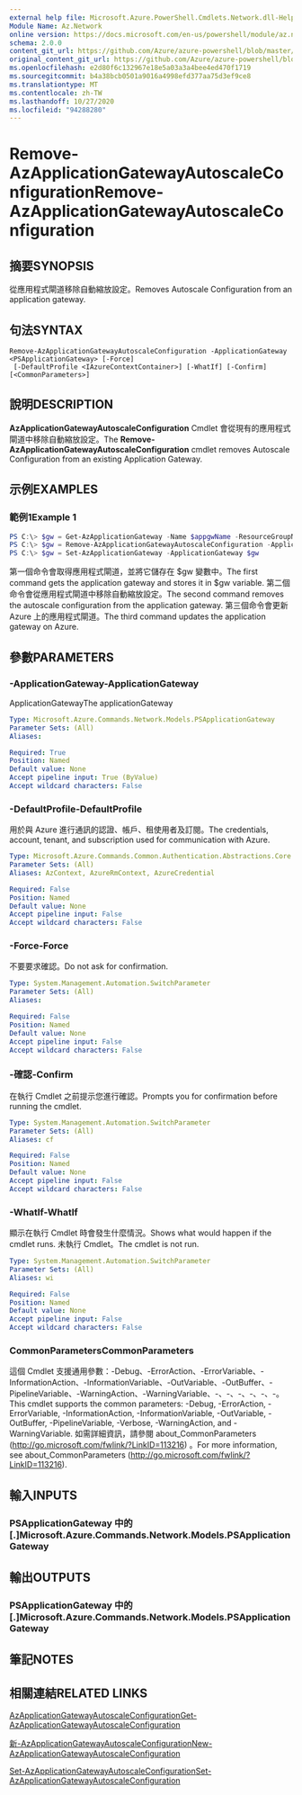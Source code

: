 ```yaml
---
external help file: Microsoft.Azure.PowerShell.Cmdlets.Network.dll-Help.xml
Module Name: Az.Network
online version: https://docs.microsoft.com/en-us/powershell/module/az.network/remove-azapplicationgatewayautoscaleconfiguration
schema: 2.0.0
content_git_url: https://github.com/Azure/azure-powershell/blob/master/src/Network/Network/help/Remove-AzApplicationGatewayAutoscaleConfiguration.md
original_content_git_url: https://github.com/Azure/azure-powershell/blob/master/src/Network/Network/help/Remove-AzApplicationGatewayAutoscaleConfiguration.md
ms.openlocfilehash: e2d80f6c132967e18e5a03a3a4bee4ed470f1719
ms.sourcegitcommit: b4a38bcb0501a9016a4998efd377aa75d3ef9ce8
ms.translationtype: MT
ms.contentlocale: zh-TW
ms.lasthandoff: 10/27/2020
ms.locfileid: "94288280"
---
```

# <span data-ttu-id="a3ff4-101">Remove-AzApplicationGatewayAutoscaleConfiguration</span><span class="sxs-lookup"><span data-stu-id="a3ff4-101">Remove-AzApplicationGatewayAutoscaleConfiguration</span></span>

## <span data-ttu-id="a3ff4-102">摘要</span><span class="sxs-lookup"><span data-stu-id="a3ff4-102">SYNOPSIS</span></span>
<span data-ttu-id="a3ff4-103">從應用程式閘道移除自動縮放設定。</span><span class="sxs-lookup"><span data-stu-id="a3ff4-103">Removes Autoscale Configuration from an application gateway.</span></span>

## <span data-ttu-id="a3ff4-104">句法</span><span class="sxs-lookup"><span data-stu-id="a3ff4-104">SYNTAX</span></span>

```
Remove-AzApplicationGatewayAutoscaleConfiguration -ApplicationGateway <PSApplicationGateway> [-Force]
 [-DefaultProfile <IAzureContextContainer>] [-WhatIf] [-Confirm] [<CommonParameters>]
```

## <span data-ttu-id="a3ff4-105">說明</span><span class="sxs-lookup"><span data-stu-id="a3ff4-105">DESCRIPTION</span></span>
<span data-ttu-id="a3ff4-106">**AzApplicationGatewayAutoscaleConfiguration** Cmdlet 會從現有的應用程式閘道中移除自動縮放設定。</span><span class="sxs-lookup"><span data-stu-id="a3ff4-106">The **Remove-AzApplicationGatewayAutoscaleConfiguration** cmdlet removes Autoscale Configuration from an existing Application Gateway.</span></span>

## <span data-ttu-id="a3ff4-107">示例</span><span class="sxs-lookup"><span data-stu-id="a3ff4-107">EXAMPLES</span></span>

### <span data-ttu-id="a3ff4-108">範例1</span><span class="sxs-lookup"><span data-stu-id="a3ff4-108">Example 1</span></span>
```powershell
PS C:\> $gw = Get-AzApplicationGateway -Name $appgwName -ResourceGroupName $resgpName
PS C:\> $gw = Remove-AzApplicationGatewayAutoscaleConfiguration -ApplicationGateway $gw
PS C:\> $gw = Set-AzApplicationGateway -ApplicationGateway $gw
```

<span data-ttu-id="a3ff4-109">第一個命令會取得應用程式閘道，並將它儲存在 $gw 變數中。</span><span class="sxs-lookup"><span data-stu-id="a3ff4-109">The first command gets the application gateway and stores it in $gw variable.</span></span>
<span data-ttu-id="a3ff4-110">第二個命令會從應用程式閘道中移除自動縮放設定。</span><span class="sxs-lookup"><span data-stu-id="a3ff4-110">The second command removes the autoscale configuration from the application gateway.</span></span>
<span data-ttu-id="a3ff4-111">第三個命令會更新 Azure 上的應用程式閘道。</span><span class="sxs-lookup"><span data-stu-id="a3ff4-111">The third command updates the application gateway on Azure.</span></span>

## <span data-ttu-id="a3ff4-112">參數</span><span class="sxs-lookup"><span data-stu-id="a3ff4-112">PARAMETERS</span></span>

### <span data-ttu-id="a3ff4-113">-ApplicationGateway</span><span class="sxs-lookup"><span data-stu-id="a3ff4-113">-ApplicationGateway</span></span>
<span data-ttu-id="a3ff4-114">ApplicationGateway</span><span class="sxs-lookup"><span data-stu-id="a3ff4-114">The applicationGateway</span></span>

```yaml
Type: Microsoft.Azure.Commands.Network.Models.PSApplicationGateway
Parameter Sets: (All)
Aliases:

Required: True
Position: Named
Default value: None
Accept pipeline input: True (ByValue)
Accept wildcard characters: False
```

### <span data-ttu-id="a3ff4-115">-DefaultProfile</span><span class="sxs-lookup"><span data-stu-id="a3ff4-115">-DefaultProfile</span></span>
<span data-ttu-id="a3ff4-116">用於與 Azure 進行通訊的認證、帳戶、租使用者及訂閱。</span><span class="sxs-lookup"><span data-stu-id="a3ff4-116">The credentials, account, tenant, and subscription used for communication with Azure.</span></span>

```yaml
Type: Microsoft.Azure.Commands.Common.Authentication.Abstractions.Core.IAzureContextContainer
Parameter Sets: (All)
Aliases: AzContext, AzureRmContext, AzureCredential

Required: False
Position: Named
Default value: None
Accept pipeline input: False
Accept wildcard characters: False
```

### <span data-ttu-id="a3ff4-117">-Force</span><span class="sxs-lookup"><span data-stu-id="a3ff4-117">-Force</span></span>
<span data-ttu-id="a3ff4-118">不要要求確認。</span><span class="sxs-lookup"><span data-stu-id="a3ff4-118">Do not ask for confirmation.</span></span>

```yaml
Type: System.Management.Automation.SwitchParameter
Parameter Sets: (All)
Aliases:

Required: False
Position: Named
Default value: None
Accept pipeline input: False
Accept wildcard characters: False
```

### <span data-ttu-id="a3ff4-119">-確認</span><span class="sxs-lookup"><span data-stu-id="a3ff4-119">-Confirm</span></span>
<span data-ttu-id="a3ff4-120">在執行 Cmdlet 之前提示您進行確認。</span><span class="sxs-lookup"><span data-stu-id="a3ff4-120">Prompts you for confirmation before running the cmdlet.</span></span>

```yaml
Type: System.Management.Automation.SwitchParameter
Parameter Sets: (All)
Aliases: cf

Required: False
Position: Named
Default value: None
Accept pipeline input: False
Accept wildcard characters: False
```

### <span data-ttu-id="a3ff4-121">-WhatIf</span><span class="sxs-lookup"><span data-stu-id="a3ff4-121">-WhatIf</span></span>
<span data-ttu-id="a3ff4-122">顯示在執行 Cmdlet 時會發生什麼情況。</span><span class="sxs-lookup"><span data-stu-id="a3ff4-122">Shows what would happen if the cmdlet runs.</span></span>
<span data-ttu-id="a3ff4-123">未執行 Cmdlet。</span><span class="sxs-lookup"><span data-stu-id="a3ff4-123">The cmdlet is not run.</span></span>

```yaml
Type: System.Management.Automation.SwitchParameter
Parameter Sets: (All)
Aliases: wi

Required: False
Position: Named
Default value: None
Accept pipeline input: False
Accept wildcard characters: False
```

### <span data-ttu-id="a3ff4-124">CommonParameters</span><span class="sxs-lookup"><span data-stu-id="a3ff4-124">CommonParameters</span></span>
<span data-ttu-id="a3ff4-125">這個 Cmdlet 支援通用參數：-Debug、-ErrorAction、-ErrorVariable、-InformationAction、-InformationVariable、-OutVariable、-OutBuffer、-PipelineVariable、-WarningAction、-WarningVariable、-、-、-、-、-、-。</span><span class="sxs-lookup"><span data-stu-id="a3ff4-125">This cmdlet supports the common parameters: -Debug, -ErrorAction, -ErrorVariable, -InformationAction, -InformationVariable, -OutVariable, -OutBuffer, -PipelineVariable, -Verbose, -WarningAction, and -WarningVariable.</span></span> <span data-ttu-id="a3ff4-126">如需詳細資訊，請參閱 about_CommonParameters (http://go.microsoft.com/fwlink/?LinkID=113216) 。</span><span class="sxs-lookup"><span data-stu-id="a3ff4-126">For more information, see about_CommonParameters (http://go.microsoft.com/fwlink/?LinkID=113216).</span></span>

## <span data-ttu-id="a3ff4-127">輸入</span><span class="sxs-lookup"><span data-stu-id="a3ff4-127">INPUTS</span></span>

### <span data-ttu-id="a3ff4-128">PSApplicationGateway 中的 [.]</span><span class="sxs-lookup"><span data-stu-id="a3ff4-128">Microsoft.Azure.Commands.Network.Models.PSApplicationGateway</span></span>

## <span data-ttu-id="a3ff4-129">輸出</span><span class="sxs-lookup"><span data-stu-id="a3ff4-129">OUTPUTS</span></span>

### <span data-ttu-id="a3ff4-130">PSApplicationGateway 中的 [.]</span><span class="sxs-lookup"><span data-stu-id="a3ff4-130">Microsoft.Azure.Commands.Network.Models.PSApplicationGateway</span></span>

## <span data-ttu-id="a3ff4-131">筆記</span><span class="sxs-lookup"><span data-stu-id="a3ff4-131">NOTES</span></span>

## <span data-ttu-id="a3ff4-132">相關連結</span><span class="sxs-lookup"><span data-stu-id="a3ff4-132">RELATED LINKS</span></span>

[<span data-ttu-id="a3ff4-133">AzApplicationGatewayAutoscaleConfiguration</span><span class="sxs-lookup"><span data-stu-id="a3ff4-133">Get-AzApplicationGatewayAutoscaleConfiguration</span></span>](./Get-AzApplicationGatewayAutoscaleConfiguration.md)

[<span data-ttu-id="a3ff4-134">新-AzApplicationGatewayAutoscaleConfiguration</span><span class="sxs-lookup"><span data-stu-id="a3ff4-134">New-AzApplicationGatewayAutoscaleConfiguration</span></span>](./New-AzApplicationGatewayAutoscaleConfiguration.md)

[<span data-ttu-id="a3ff4-135">Set-AzApplicationGatewayAutoscaleConfiguration</span><span class="sxs-lookup"><span data-stu-id="a3ff4-135">Set-AzApplicationGatewayAutoscaleConfiguration</span></span>](./Set-AzApplicationGatewayAutoscaleConfiguration.md)
